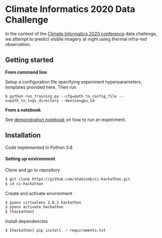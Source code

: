 # Climate Informatics 2020 Data Challenge

In the context of the [Climate Informatics 2020 conference](https://ci2020.web.ox.ac.uk/home) data challenge, we attempt to predict visible imagery at night using thermal infra-red observation.

## Getting started

__From command line__

Setup a configuration file specifying experiment hyperparameters, templates provided here.
Then run

```
$ python run_training.py --cfg=path_to_config_file --o=path_to_logs_directory --device=gpu_id
```

__From a notebook__

See [demonstration notebook](https://github.com/shahineb/ci-hackathon/blob/master/notebooks/demo.ipynb) on how to run an experiment.


## Installation

Code implemented in Python 3.8

#### Setting up environment

Clone and go to repository
```bash
$ git clone https://github.com/shahineb/ci-hackathon.git
$ cd ci-hackathon
```

Create and activate environment
```bash
$ pyenv virtualenv 3.8.2 hackathon
$ pyenv activate hackathon
$ (hackathon)
```

Install dependencies
```bash
$ (hackathon) pip install -r requirements.txt
```
